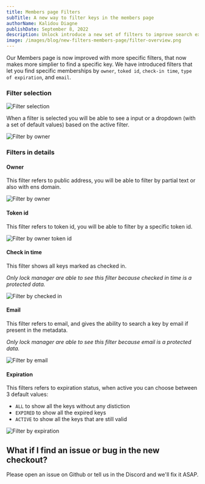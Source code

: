 ```yaml
---
title: Members page Filters
subTitle: A new way to filter keys in the members page
authorName: Kalidou Diagne
publishDate: September 8, 2022
description: Unlock introduce a new set of filters to improve search experience.
image: /images/blog/new-filters-members-page/filter-overview.png
---
```


Our Members page is now improved with more specific filters, that now makes more simplier to find a specific key.
We have introduced filters that let you find specific memberships by `owner`, `toked id`, `check-in time`, `type of expiration`, and `email`.

### Filter selection

![Filter selection](/images/blog/new-filters-members-page/filter-selection.png)

When a filter is selected you will be able to see a input or a dropdown (with a set of default values) based on the active filter.

![Filter by owner](/images/blog/new-filters-members-page/filter-by-owner.png)

### Filters in details

#### Owner

This filter refers to public address, you will be able to filter by partial text or also with ens domain.

![Filter by owner](/images/blog/new-filters-members-page/filter-by-owner-partial.png)

#### Token id

This filter refers to token id, you will be able to filter by a specific token id.

![Filter by owner token id](/images/blog/new-filters-members-page/filter-by-token-id.png)

#### Check in time

This filter shows all keys marked as checked in.

_Only lock manager are able to see this filter because checked in time is a protected data._

![Filter by checked in](/images/blog/new-filters-members-page/filter-checked-in.png)

#### Email

This filter refers to email, and gives the ability to search a key by email if present in the metadata.

_Only lock manager are able to see this filter because email is a protected data._

![Filter by email](/images/blog/new-filters-members-page/filter-by-email.png)

#### Expiration

This filters refers to expiration status, when active you can choose between 3 default values:

- `ALL` to show all the keys without any distiction
- `EXPIRED` to show all the expired keys
- `ACTIVE` to show all the keys that are still valid

![Filter by expiration](/images/blog/new-filters-members-page/filter-by-expiration.png)

## What if I find an issue or bug in the new checkout?

Please open an issue on Github or tell us in the Discord and we'll fix it ASAP.

